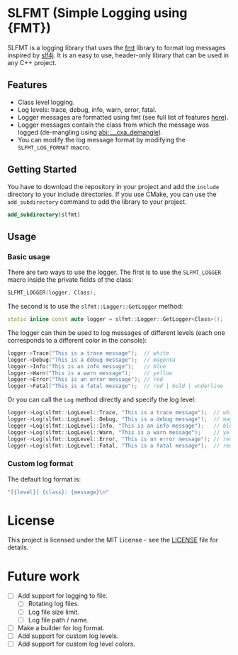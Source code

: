# SLFMT (Simple Logging using {FMT})

SLFMT is a logging library that uses the [fmt](https://github.com/fmtlib/fmt) library to format log messages
inspired by [slf4j](https://www.slf4j.org/). It is an easy to use, header-only library that can be used in any C++
project.

## Features

- Class level logging.
- Log levels: trace, debug, info, warn, error, fatal.
- Logger messages are formatted using fmt (see full list of
  features [here](https://github.com/fmtlib/fmt/blob/master/README.rst#features)).
- Logger messages contain the class from which the message was logged (de-mangling
  using [abi::__cxa_demangle](https://gcc.gnu.org/onlinedocs/libstdc++/libstdc++-html-USERS-4.3/a01696.html)).
- You can modify the log message format by modifying the `SLFMT_LOG_FORMAT` macro.

## Getting Started

You have to download the repository in your project and add the `include` directory to your include directories.
If you use CMake, you can use the `add_subdirectory` command to add the library to your project.

```cmake
add_subdirectory(slfmt)
```

## Usage

### Basic usage

There are two ways to use the logger. The first is to use the `SLFMT_LOGGER` macro inside the private fields of the
class:

```c++
SLFMT_LOGGER(logger, Class);
```

The second is to use the `slfmt::Logger::GetLogger` method:

```c++
static inline const auto logger = slfmt::Logger::GetLogger<Class>();
```

The logger can then be used to log messages of different levels (each one corresponds to a different color in the
console):

```c++
logger->Trace("This is a trace message");  // white
logger->Debug("This is a debug message");  // magenta
logger->Info("This is an info message");   // blue
logger->Warn("This is a warn message");    // yellow
logger->Error("This is an error message"); // red
logger->Fatal("This is a fatal message");  // red | bold | underline
```

Or you can call the `Log` method directly and specify the log level:

```c++
logger->Log(slfmt::LogLevel::Trace, "This is a trace message");  // white
logger->Log(slfmt::LogLevel::Debug, "This is a debug message");  // magenta
logger->Log(slfmt::LogLevel::Info, "This is an info message");   // blue
logger->Log(slfmt::LogLevel::Warn, "This is a warn message");    // yellow
logger->Log(slfmt::LogLevel::Error, "This is an error message"); // red
logger->Log(slfmt::LogLevel::Fatal, "This is a fatal message");  // red | bold | underline
```

### Custom log format

The default log format is:

```c++
"[{level}] {class}: {message}\n"
```

# License

This project is licensed under the MIT License - see the [LICENSE](LICENSE.txt) file for details.

# Future work

- [ ] Add support for logging to file.
    - [ ] Rotating log files.
    - [ ] Log file size limit.
    - [ ] Log file path / name.
- [ ] Make a builder for log format.
- [ ] Add support for custom log levels.
- [ ] Add support for custom log level colors.
